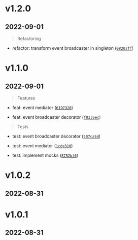 # v1.2.0

## 2022-09-01

> Refactoring

* refactor: transform event broadcaster in singleton ([`08202ff`](https://github.com/mateusmacedo/ts-event-manager/commit/08202ffcf198206c8c3d80bb2b09731795508745))

# v1.1.0

## 2022-09-01

> Features

* feat: event mediator ([`6197320`](https://github.com/mateusmacedo/ts-event-manager/commit/61973208fd14953beb8fb2f80c285c725291e925))

* feat: event broadcaster decorator ([`f0335ec`](https://github.com/mateusmacedo/ts-event-manager/commit/f0335ece5ea9d0c44cff2bcc5029b60ff8fd04e0))

> Tests

* test: event broadcaster decorator ([`507ca54`](https://github.com/mateusmacedo/ts-event-manager/commit/507ca54e04282fc0dbd9fc02d1a760691877c6bb))

* test: event mediator ([`1cde310`](https://github.com/mateusmacedo/ts-event-manager/commit/1cde31001186dba55dd394823ad48623001d3d58))

* test: implement mocks ([`8752bf6`](https://github.com/mateusmacedo/ts-event-manager/commit/8752bf6ae75282f2a0fde14ecc289dce156ded44))

# v1.0.2

## 2022-08-31

# v1.0.1

## 2022-08-31

